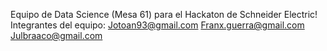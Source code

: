 Equipo de Data Science (Mesa 61) para el Hackaton de Schneider Electric!
Integrantes del equipo:
Jotoan93@gmail.com
Franx.guerra@gmail.com
Julbraaco@gmail.com

